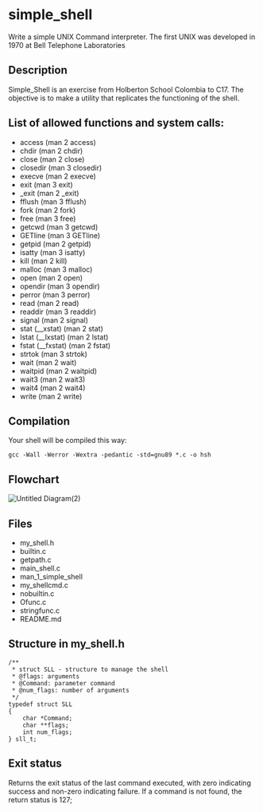 # simple_shell
Write a simple UNIX Command interpreter.
The first UNIX was developed in 1970 at Bell Telephone Laboratories

## Description
Simple_Shell is an exercise from Holberton School Colombia to C17. The objective is to make a utility that replicates the functioning of the shell.

## List of allowed functions and system calls:
- access (man 2 access)
- chdir (man 2 chdir)
- close (man 2 close)
- closedir (man 3 closedir)
- execve (man 2 execve)
- exit (man 3 exit)
- _exit (man 2 _exit)
- fflush (man 3 fflush)
- fork (man 2 fork)
- free (man 3 free)
- getcwd (man 3 getcwd)
- GETline (man 3 GETline)
- getpid (man 2 getpid)
- isatty (man 3 isatty)
- kill (man 2 kill)
- malloc (man 3 malloc)
- open (man 2 open)
- opendir (man 3 opendir)
- perror (man 3 perror)
- read (man 2 read)
- readdir (man 3 readdir)
- signal (man 2 signal)
- stat (__xstat) (man 2 stat)
- lstat (__lxstat) (man 2 lstat)
- fstat (__fxstat) (man 2 fstat)
- strtok (man 3 strtok)
- wait (man 2 wait)
- waitpid (man 2 waitpid)
- wait3 (man 2 wait3)
- wait4 (man 2 wait4)
- write (man 2 write)

## Compilation
Your shell will be compiled this way:

```
gcc -Wall -Werror -Wextra -pedantic -std=gnu89 *.c -o hsh
```
## Flowchart
![Untitled Diagram(2)](https://user-images.githubusercontent.com/98775997/164135193-62dd3e0d-c257-45d5-952e-1c02f8be8d8f.jpg)

## Files
- my_shell.h
- builtin.c
- getpath.c
- main_shell.c
- man_1_simple_shell
- my_shellcmd.c
- nobuiltin.c
- Ofunc.c
- stringfunc.c
- README.md

## Structure in my_shell.h
```
/**
 * struct SLL - structure to manage the shell
 * @flags: arguments
 * @Command: parameter command
 * @num_flags: number of arguments
 */
typedef struct SLL
{
	char *Command;
	char **flags;
	int num_flags;
} sll_t;
```
## Exit status
Returns the exit status of the last command executed, with zero indicating success and non-zero indicating failure. If a command is not found, the return status is 127;
